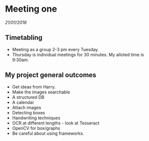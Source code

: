 # Meeting one
*21/01/2016*

## Timetabling
* Meeting as a group 2-3 pm every Tuesday.
* Thursday is individual meetings for 30 minutes. My alloted time is 9:30am.

## My project general outcomes
* Get ideas from Harry.
* Make the images searchable
* A structured DB
* A calendar
* Attach images
* Detecting boxes
* Handwriting techniques
* OCR at different lengths - look at Tesseract
* OpenCV for box/graphs
* Be careful about using frameworks.
